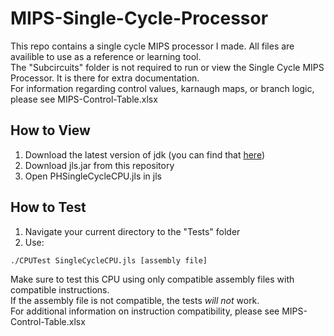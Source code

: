 # MIPS-Single-Cycle-Processor
This repo contains a single cycle MIPS processor I made. All files are availible to use as a reference or learning tool.<br/>
The "Subcircuits" folder is not required to run or view the Single Cycle MIPS Processor. It is there for extra documentation.<br/>
For information regarding control values, karnaugh maps, or branch logic, please see MIPS-Control-Table.xlsx <br/>

## How to View
1. Download the latest version of jdk (you can find that [here](https://www.oracle.com/java/technologies/downloads/))
2. Download jls.jar from this repository
3. Open PHSingleCycleCPU.jls in jls

## How to Test
1. Navigate your current directory to the "Tests" folder
2. Use:<br/>
```
./CPUTest SingleCycleCPU.jls [assembly file]
```
Make sure to test this CPU using only compatible assembly files with compatible instructions. <br/>
If the assembly file is not compatible, the tests _will not_ work. <br/>
For additional information on instruction compatibility, please see MIPS-Control-Table.xlsx
